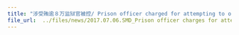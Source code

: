 ```yaml
---
title: "涉受贿逾８万监狱官被控/ Prison officer charged for attempting to obtain bribes from inmate"
file_url:  ../files/news/2017.07.06.SMD_Prison officer charges for attempting to obtain bribes from inmate 涉受贿逾８万监狱官被控.pdf
---
```

